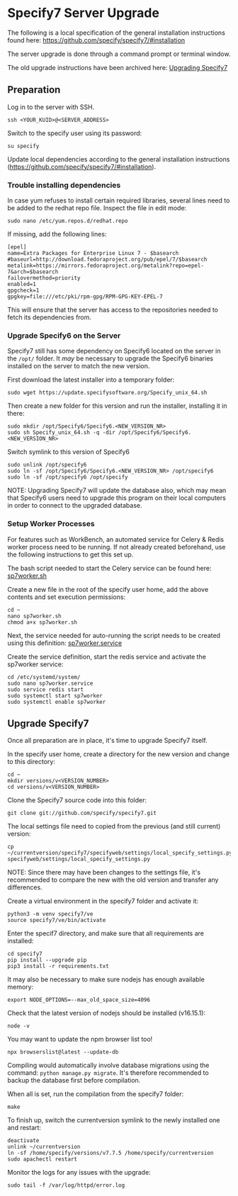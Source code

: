# Specify7 Server Upgrade

The following is a local specification of the general installation instructions found here: 
https://github.com/specify/specify7/#installation

The server upgrade is done through a command prompt or terminal window. 

The old upgrade instructions have been archived here: 
[Upgrading Specify7](https://github.com/NHMDenmark/DanSpecify/blob/master/Documentation/Technical/Archived/Upgrading%20Specify7.md)

## Preparation

Log in to the server with SSH. 
```
ssh <YOUR_KUID>@<SERVER_ADDRESS> 
```
Switch to the specify user using its password: 
```
su specify 
```
Update local dependencies according to the general installation instructions (https://github.com/specify/specify7/#installation).

### Trouble installing dependencies 

In case yum refuses to install certain required libraries, several lines need to be added to the redhat repo file. 
Inspect the file in edit mode: 
```
sudo nano /etc/yum.repos.d/redhat.repo
```
If missing, add the following lines: 
```
[epel]
name=Extra Packages for Enterprise Linux 7 - $basearch
#baseurl=http://download.fedoraproject.org/pub/epel/7/$basearch
metalink=https://mirrors.fedoraproject.org/metalink?repo=epel-7&arch=$basearch
failovermethod=priority
enabled=1
gpgcheck=1
gpgkey=file:///etc/pki/rpm-gpg/RPM-GPG-KEY-EPEL-7
```
This will ensure that the server has access to the repositories needed to fetch its dependencies from. 

### Upgrade Specify6 on the Server 

Specify7 still has some dependency on Specify6 located on the server in the `/opt/` folder. 
It *may* be necessary to upgrade the Specify6 binaries installed on the server to match the new version. 

First download the latest installer into a temporary folder: 
```
sudo wget https://update.specifysoftware.org/Specify_unix_64.sh
```
Then create a new folder for this version and run the installer, installing it in there: 
```
sudo mkdir /opt/Specify6/Specify6.<NEW_VERSION_NR>
sudo sh Specify_unix_64.sh -q -dir /opt/Specify6/Specify6.<NEW_VERSION_NR>
```
Switch symlink to this version of Specify6 
```
sudo unlink /opt/specify6
sudo ln -sf /opt/Specify6/Specify6.<NEW_VERSION_NR> /opt/specify6
sudo ln -sf /opt/specify6 /opt/specify
```

NOTE: Upgrading Specify7 will update the database also, which may mean that Specify6 users need to 
upgrade this program on their local computers in order to connect to the upgraded database. 

### Setup Worker Processes

For features such as WorkBench, an automated service for Celery & Redis worker process need to be running. 
If not already created beforehand, use the following instructions to get this set up. 

The bash script needed to start the Celery service can be found here: 
[sp7worker.sh](https://github.com/NHMDenmark/DanSpecify/blob/master/Scripts/Server/sp7worker.sh) 

Create a new file in the root of the specify user home, add the above contents and set execution permissions: 

```
cd ~
nano sp7worker.sh		    
chmod a+x sp7worker.sh
```
Next, the service needed for auto-running the script needs to be created using this definition: 
[sp7worker.service](https://github.com/NHMDenmark/DanSpecify/blob/master/Scripts/Server/sp7worker.service)

Create the service definition, start the redis service and activate the sp7worker service: 
```
cd /etc/systemd/system/         
sudo nano sp7worker.service		  
sudo service redis start        
sudo systemctl start sp7worker  
sudo systemctl enable sp7worker 
```

## Upgrade Specify7 

Once all preparation are in place, it's time to upgrade Specify7 itself. 

In the specify user home, create a directory for the new version and change to this directory:
```
cd ~ 
mkdir versions/v<VERSION_NUMBER> 
cd versions/v<VERSION_NUMBER> 
```
Clone the Specify7 source code into this folder:
```
git clone git://github.com/specify/specify7.git 
```
The local settings file need to copied from the previous (and still current) version:
```
cp ~/currentversion/specify7/specifyweb/settings/local_specify_settings.py specifyweb/settings/local_specify_settings.py
```
NOTE: Since there may have been changes to the settings file, it's recommended to compare the new with the old version and transfer any differences. 

Create a virtual environment in the specify7 folder and activate it: 
```
python3 -m venv specify7/ve 
source specify7/ve/bin/activate
```
Enter the specif7 directory, and make sure that all requirements are installed: 
```
cd specify7
pip install --upgrade pip
pip3 install -r requirements.txt
```
It may also be necessary to make sure nodejs has enough available memory:
```
export NODE_OPTIONS=--max_old_space_size=4096
```
Check that the latest version of nodejs should be installed (v16.15.1):
```
node -v
```
You may want to update the npm browser list too! 
```
npx browserslist@latest --update-db
```
Compiling would automatically involve database migrations using the command: `python manage.py migrate`. 
It's therefore recommended to backup the database first before compilation. 

When all is set, run the compilation from the specify7 folder: 
```
make
```
To finish up, switch the currentversion symlink to the newly installed one and restart: 
```
deactivate
unlink ~/currentversion
ln -sf /home/specify/versions/v7.7.5 /home/specify/currentversion
sudo apachectl restart 
```
Monitor the logs for any issues with the upgrade: 
```
sudo tail -f /var/log/httpd/error.log
```
